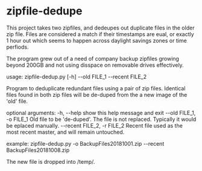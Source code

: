 # zipfile-dedupe
This project takes two zipfiles, and dedeupes out duplicate files in the older zip file. Files are considered a match if their timestamps are eual, or exactly 1 hour out which seems to happen across daylight savings zones or time perfiods.

The program grew out of a need of company backup zipfiles growing beyond 200GB and not using disspace on removable drives effectively.

usage: zipfile-dedup.py [-h] --old FILE_1 --recent FILE_2

Program to deduplicate redundant files using a pair of zip files. Identical files found in both zip files will be de-duped from the a new image of the 'old' file.

optional arguments:
  -h, --help            show this help message and exit
  --old FILE_1, -o FILE_1
                        Old file to be 'de-duped'. The file is not replaced. Typically it would be eplaced manually.
  --recent FILE_2, -r FILE_2
                        Recent file used as the most recent master, and will
                        remain untouched.

example: zipfile-dedup.py -o BackupFiles20181001.zip --recent BackupFiles20181008.zip

The new file is dropped into /temp/.
